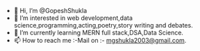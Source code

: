 - 👋 Hi, I’m @GopeshShukla
- 👀 I’m interested in web development,data science,programming,acting,poetry,story writing and debates.
- 🌱 I’m currently learning MERN full stack,DSA,Data Science.
- 📫 How to reach me :-Mail on :- mgshukla2003@gmail.com.


<!---
GopeshShukla/GopeshShukla is a ✨ special ✨ repository because its `README.md` (this file) appears on your GitHub profile.
You can click the Preview link to take a look at your changes.
--->
